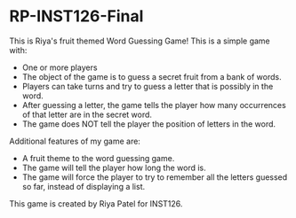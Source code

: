 # RP-INST126-Final

This is Riya's fruit themed Word Guessing Game! This is a simple game with: 
- One or more players
- The object of the game is to guess a secret fruit from a bank of words.
- Players can take turns and try to guess a letter that is possibly in the word.
- After guessing a letter, the game tells the player how many occurrences of that letter are in
the secret word.
- The game does NOT tell the player the position of letters in the word.

Additional features of my game are: 
- A fruit theme to the word guessing game.
- The game will tell the player how long the word is.
- The game will force the player to try to remember all the letters guessed so far, instead of displaying a list.

This game is created by Riya Patel for INST126. 
